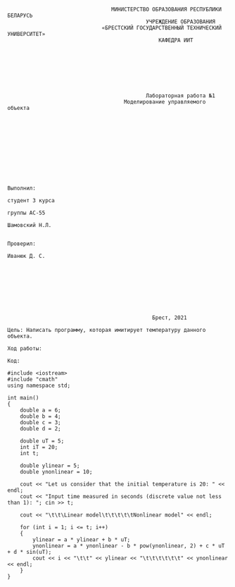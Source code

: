                                      МИНИСТЕРСТВО ОБРАЗОВАНИЯ РЕСПУБЛИКИ БЕЛАРУСЬ
                                                УЧРЕЖДЕНИЕ ОБРАЗОВАНИЯ 
                                  «БРЕСТСКИЙ ГОСУДАРСТВЕННЫЙ ТЕХНИЧЕСКИЙ УНИВЕРСИТЕТ»
                                                    КАФЕДРА ИИТ








                                                Лабораторная работа №1
                                         Моделирование управляемого объекта











                                                                                Выполнил:
                                                                                студент 3 курса
                                                                                группы АС-55
                                                                                Шамовский Н.Л.

                                                                                Проверил:
                                                                                Иванюк Д. С.









                                                  Брест, 2021  





                                                  
`Цель: Написать программу, которая имитирует температуру данного объекта.`

`Ход работы:`

`Код:`
```
#include <iostream>
#include "cmath"
using namespace std;

int main()
{
	double a = 6;
	double b = 4;
	double c = 3;
	double d = 2;

	double uT = 5;
	int iT = 20;
	int t;

	double ylinear = 5; 
	double ynonlinear = 10;

	cout << "Let us consider that the initial temperature is 20: " << endl;
	cout << "Input time measured in seconds (discrete value not less than 1): "; cin >> t;

	cout << "\t\t\Linear model\t\t\t\t\tNonlinear model" << endl;

	for (int i = 1; i <= t; i++) 
	{
		ylinear = a * ylinear + b * uT;
		ynonlinear = a * ynonlinear - b * pow(ynonlinear, 2) + c * uT + d * sin(uT);
		cout << i << "\t\t" << ylinear << "\t\t\t\t\t\t" << ynonlinear << endl;
	}
}
```
